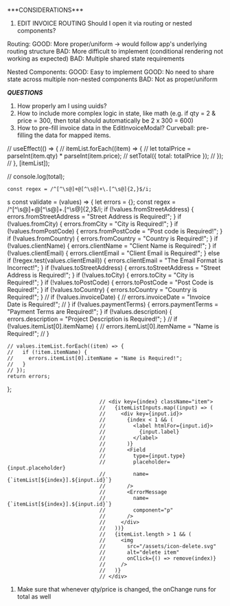 \*\*\*CONSIDERATIONS\*\*\*

1. EDIT INVOICE ROUTING
   Should I open it via routing or nested components?

Routing:
GOOD: More proper/uniform -> would follow app's underlying routing structure
BAD: More difficult to implement (conditional rendering not working as expected)
BAD: Multiple shared state requirements

Nested Components:
GOOD: Easy to implement
GOOD: No need to share state across multiple non-nested components
BAD: Not as proper/uniform

**_QUESTIONS_**

1. How properly am I using uuids?
2. How to include more complex logic in state, like math (e.g. if qty = 2 & price = 300, then total should automatically be 2 x 300 = 600)
3. How to pre-fill invoice data in the EditInvoiceModal? Curveball: pre-filling the data for mapped items.

// useEffect(() => {
// itemList.forEach((item) => {
// let totalPrice = parseInt(item.qty) \* parseInt(item.price);
// setTotal({ total: totalPrice });
// });
// }, [itemList]);

// console.log(total);

    const regex = /^[^\s@]+@[^\s@]+\.[^\s@]{2,}$/i;

s
const validate = (values) => {
let errors = {};
const regex = /^[^\s@]+@[^\s@]+\.[^\s@]{2,}$/i;
if (!values.fromStreetAddress) {
errors.fromStreetAddress = "Street Address is Required!";
}
if (!values.fromCity) {
errors.fromCity = "City is Required!";
}
if (!values.fromPostCode) {
errors.fromPostCode = "Post code is Required!";
}
if (!values.fromCountry) {
errors.fromCountry = "Country is Required!";
}
if (!values.clientName) {
errors.clientName = "Client Name is Required!";
}
if (!values.clientEmail) {
errors.clientEmail = "Client Email is Required!";
} else if (!regex.test(values.clientEmail)) {
errors.clientEmail = "The Email Format is Incorrect!";
}
if (!values.toStreetAddress) {
errors.toStreetAddress = "Street Address is Required!";
}
if (!values.toCity) {
errors.toCity = "City is Required!";
}
if (!values.toPostCode) {
errors.toPostCode = "Post Code is Required!";
}
if (!values.toCountry) {
errors.toCountry = "Country is Required!";
}
// if (!values.invoiceDate) {
// errors.invoiceDate = "Invoice Date is Required!";
// }
if (!values.paymentTerms) {
errors.paymentTerms = "Payment Terms are Required!";
}
if (!values.description) {
errors.description = "Project Description is Required!";
}
// if (!values.itemList[0].itemName) {
// errors.itemList[0].itemName = "Name is Required!";
// }

    // values.itemList.forEach((item) => {
    //   if (!item.itemName) {
    //     errors.itemList[0].itemName = "Name is Required!";
    //   }
    // });
    return errors;

};

                                  // <div key={index} className="item">
                                  //   {itemListInputs.map((input) => (
                                  //     <div key={input.id}>
                                  //       {index < 1 && (
                                  //         <label htmlFor={input.id}>
                                  //           {input.label}
                                  //         </label>
                                  //       )}
                                  //       <Field
                                  //         type={input.type}
                                  //         placeholder={input.placeholder}
                                  //         name={`itemList[${index}].${input.id}`}
                                  //       />
                                  //       <ErrorMessage
                                  //         name={`itemList[${index}].${input.id}`}
                                  //         component="p"
                                  //       />
                                  //     </div>
                                  //   ))}
                                  //   {itemList.length > 1 && (
                                  //     <img
                                  //       src="/assets/icon-delete.svg"
                                  //       alt="delete item"
                                  //       onClick={() => remove(index)}
                                  //     />
                                  //   )}
                                  // </div>

1. Make sure that whenever qty/price is changed, the onChange runs for total as well

